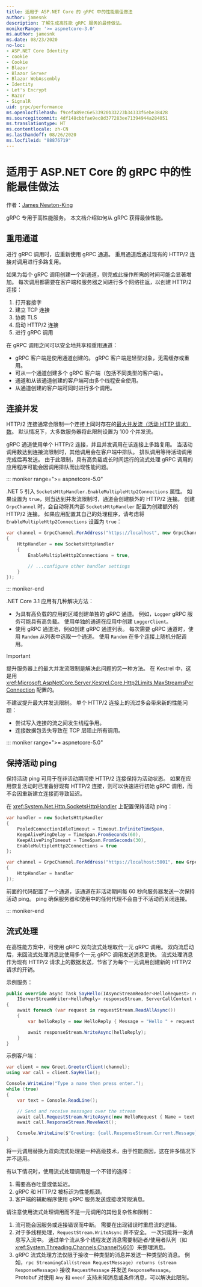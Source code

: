 ```yaml
---
title: 适用于 ASP.NET Core 的 gRPC 中的性能最佳做法
author: jamesnk
description: 了解生成高性能 gRPC 服务的最佳做法。
monikerRange: '>= aspnetcore-3.0'
ms.author: jamesnk
ms.date: 08/23/2020
no-loc:
- ASP.NET Core Identity
- cookie
- Cookie
- Blazor
- Blazor Server
- Blazor WebAssembly
- Identity
- Let's Encrypt
- Razor
- SignalR
uid: grpc/performance
ms.openlocfilehash: f9cefa89ec6e533920b33223b34333f6ebe38428
ms.sourcegitcommit: 4df148cbbfae9ec8d377283ee71394944a284051
ms.translationtype: HT
ms.contentlocale: zh-CN
ms.lasthandoff: 08/26/2020
ms.locfileid: "88876719"
---
```

# <a name="performance-best-practices-in-grpc-for-aspnet-core"></a>适用于 ASP.NET Core 的 gRPC 中的性能最佳做法

作者：[James Newton-King](https://twitter.com/jamesnk)

gRPC 专用于高性能服务。 本文档介绍如何从 gRPC 获得最佳性能。

## <a name="reuse-channel"></a>重用通道

进行 gRPC 调用时，应重新使用 gRPC 通道。 重用通道后通过现有的 HTTP/2 连接对调用进行多路复用。

如果为每个 gRPC 调用创建一个新通道，则完成此操作所需的时间可能会显著增加。 每次调用都需要在客户端和服务器之间进行多个网络往返，以创建 HTTP/2 连接：

1. 打开套接字
2. 建立 TCP 连接
3. 协商 TLS
4. 启动 HTTP/2 连接
5. 进行 gRPC 调用

在 gRPC 调用之间可以安全地共享和重用通道：

* gRPC 客户端是使用通道创建的。 gRPC 客户端是轻型对象，无需缓存或重用。
* 可从一个通道创建多个 gRPC 客户端（包括不同类型的客户端）。
* 通道和从该通道创建的客户端可由多个线程安全使用。
* 从通道创建的客户端可同时进行多个调用。

## <a name="connection-concurrency"></a>连接并发

HTTP/2 连接通常会限制一个连接上同时存在的[最大并发流（活动 HTTP 请求）数](https://http2.github.io/http2-spec/#rfc.section.5.1.2)。 默认情况下，大多数服务器将此限制设置为 100 个并发流。

gRPC 通道使用单个 HTTP/2 连接，并且并发调用在该连接上多路复用。 当活动调用数达到连接流限制时，其他调用会在客户端中排队。 排队调用等待活动调用完成后再发送。 由于此限制，具有高负载或长时间运行的流式处理 gRPC 调用的应用程序可能会因调用排队而出现性能问题。

::: moniker range=">= aspnetcore-5.0"

.NET 5 引入 `SocketsHttpHandler.EnableMultipleHttp2Connections` 属性。 如果设置为 `true`，则当达到并发流限制时，通道会创建额外的 HTTP/2 连接。 创建 `GrpcChannel` 时，会自动将其内部 `SocketsHttpHandler` 配置为创建额外的 HTTP/2 连接。 如果应用配置其自己的处理程序，请考虑将 `EnableMultipleHttp2Connections` 设置为 `true`：

```csharp
var channel = GrpcChannel.ForAddress("https://localhost", new GrpcChannelOptions
{
    HttpHandler = new SocketsHttpHandler
    {
        EnableMultipleHttp2Connections = true,

        // ...configure other handler settings
    }
});
```

::: moniker-end

.NET Core 3.1 应用有几种解决方法：

* 为具有高负载的应用的区域创建单独的 gRPC 通道。 例如，`Logger` gRPC 服务可能具有高负载。 使用单独的通道在应用中创建 `LoggerClient`。
* 使用 gRPC 通道池，例如创建 gRPC 通道列表。 每次需要 gRPC 通道时，使用 `Random` 从列表中选取一个通道。 使用 `Random` 在多个连接上随机分配调用。

> [!IMPORTANT]
> 提升服务器上的最大并发流限制是解决此问题的另一种方法。 在 Kestrel 中，这是用 <xref:Microsoft.AspNetCore.Server.Kestrel.Core.Http2Limits.MaxStreamsPerConnection> 配置的。
>
> 不建议提升最大并发流限制。 单个 HTTP/2 连接上的流过多会带来新的性能问题：
>
> * 尝试写入连接的流之间发生线程争用。
> * 连接数据包丢失导致在 TCP 层阻止所有调用。

::: moniker range=">= aspnetcore-5.0"

## <a name="keep-alive-pings"></a>保持活动 ping

保持活动 ping 可用于在非活动期间使 HTTP/2 连接保持为活动状态。 如果在应用恢复活动时已准备好现有 HTTP/2 连接，则可以快速进行初始 gRPC 调用，而不会因重新建立连接而导致延迟。

在 <xref:System.Net.Http.SocketsHttpHandler> 上配置保持活动 ping：

```csharp
var handler = new SocketsHttpHandler
{
    PooledConnectionIdleTimeout = Timeout.InfiniteTimeSpan,
    KeepAlivePingDelay = TimeSpan.FromSeconds(60),
    KeepAlivePingTimeout = TimeSpan.FromSeconds(30),
    EnableMultipleHttp2Connections = true
};

var channel = GrpcChannel.ForAddress("https://localhost:5001", new GrpcChannelOptions
{
    HttpHandler = handler
});
```

前面的代码配置了一个通道，该通道在非活动期间每 60 秒向服务器发送一次保持活动 ping。 ping 确保服务器和使用中的任何代理不会由于不活动而关闭连接。

::: moniker-end

## <a name="streaming"></a>流式处理

在高性能方案中，可使用 gRPC 双向流式处理取代一元 gRPC 调用。 双向流启动后，来回流式处理消息比使用多个一元 gRPC 调用发送消息更快。 流式处理消息作为现有 HTTP/2 请求上的数据发送，节省了为每个一元调用创建新的 HTTP/2 请求的开销。

示例服务：

```csharp
public override async Task SayHello(IAsyncStreamReader<HelloRequest> requestStream,
    IServerStreamWriter<HelloReply> responseStream, ServerCallContext context)
{
    await foreach (var request in requestStream.ReadAllAsync())
    {
        var helloReply = new HelloReply { Message = "Hello " + request.Name };

        await responseStream.WriteAsync(helloReply);
    }
}
```

示例客户端：

```csharp
var client = new Greet.GreeterClient(channel);
using var call = client.SayHello();

Console.WriteLine("Type a name then press enter.");
while (true)
{
    var text = Console.ReadLine();

    // Send and receive messages over the stream
    await call.RequestStream.WriteAsync(new HelloRequest { Name = text });
    await call.ResponseStream.MoveNext();

    Console.WriteLine($"Greeting: {call.ResponseStream.Current.Message}");
}
```

将一元调用替换为双向流式处理是一种高级技术，由于性能原因，这在许多情况下并不适用。

有以下情况时，使用流式处理调用是一个不错的选择：

1. 需要高吞吐量或低延迟。
2. gRPC 和 HTTP/2 被标识为性能瓶颈。
3. 客户端的辅助程序使用 gRPC 服务发送或接收常规消息。

请注意使用流式处理调用而不是一元调用的其他复杂性和限制：

1. 流可能会因服务或连接错误而中断。 需要在出现错误时重启流的逻辑。
2. 对于多线程处理，`RequestStream.WriteAsync` 并不安全。 一次只能将一条消息写入流中。 通过单个流从多个线程发送消息需要制造者/使用者队列（如 <xref:System.Threading.Channels.Channel%601>）来整理消息。
3. gRPC 流式处理方法仅限于接收一种类型的消息并发送一种类型的消息。 例如，`rpc StreamingCall(stream RequestMessage) returns (stream ResponseMessage)` 接收 `RequestMessage` 并发送 `ResponseMessage`。 Protobuf 对使用 `Any` 和 `oneof` 支持未知消息或条件消息，可以解决此限制。
